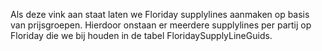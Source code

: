Als deze vink aan staat laten we Floriday supplylines aanmaken op basis van prijsgroepen. 
Hierdoor onstaan er meerdere supplylines per partij op Floriday die we bij houden in de tabel FloridaySupplyLineGuids.
